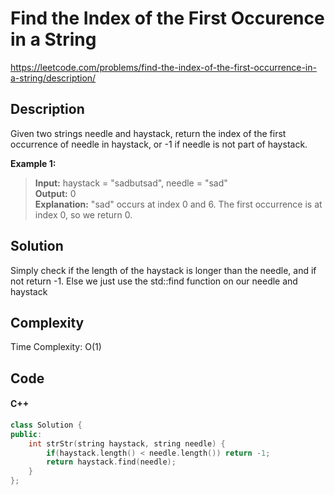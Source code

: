 # Find the Index of the First Occurence in a String
<https://leetcode.com/problems/find-the-index-of-the-first-occurrence-in-a-string/description/>

## Description
Given two strings needle and haystack, return the index of the first occurrence of needle in haystack, or -1 if needle is not part of haystack.

**Example 1:**

>**Input:** haystack = "sadbutsad", needle = "sad"  
**Output:** 0  
**Explanation:** "sad" occurs at index 0 and 6.
The first occurrence is at index 0, so we return 0.


## Solution
Simply check if the length of the haystack is longer than the needle, and if not return -1. Else we just use the std::find function on our needle and haystack

## Complexity
Time Complexity: O(1)

## Code
#### C++
```c++
class Solution {
public:
    int strStr(string haystack, string needle) {
        if(haystack.length() < needle.length()) return -1;
        return haystack.find(needle);
    }
};